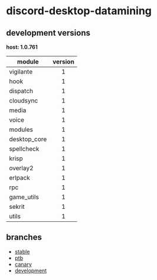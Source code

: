 # discord-desktop-datamining

## development versions

**host: 1.0.761**

| module | version |
| ------ | :-----: |
| vigilante | 1 |
| hook | 1 |
| dispatch | 1 |
| cloudsync | 1 |
| media | 1 |
| voice | 1 |
| modules | 1 |
| desktop_core | 1 |
| spellcheck | 1 |
| krisp | 1 |
| overlay2 | 1 |
| erlpack | 1 |
| rpc | 1 |
| game_utils | 1 |
| sekrit | 1 |
| utils | 1 |

## branches

- [stable](https://github.com/OpenAsar/discord-desktop-datamining/tree/stable)
- [ptb](https://github.com/OpenAsar/discord-desktop-datamining/tree/ptb)
- [canary](https://github.com/OpenAsar/discord-desktop-datamining/tree/canary)
- [development](https://github.com/OpenAsar/discord-desktop-datamining/tree/development)